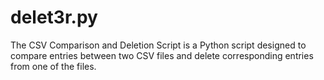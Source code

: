 # delet3r.py
The CSV Comparison and Deletion Script is a Python script designed to compare entries between two CSV files and delete corresponding entries from one of the files.
